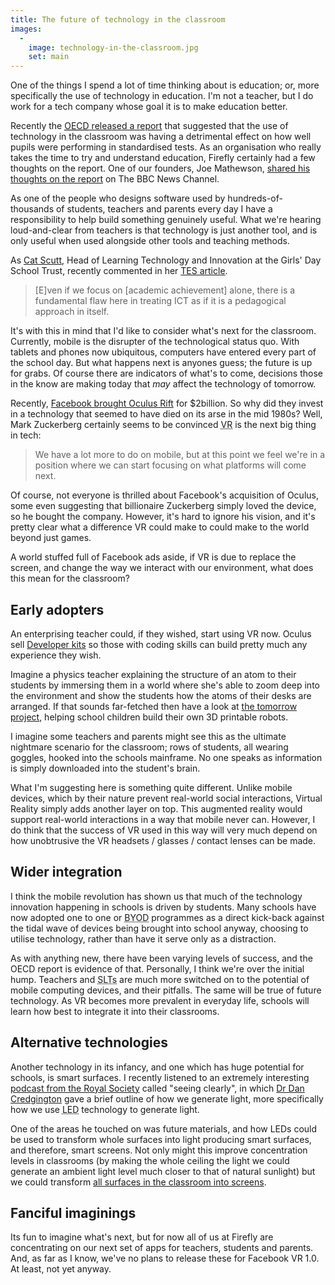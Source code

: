 ```yaml
---
title: The future of technology in the classroom
images:
  -
    image: technology-in-the-classroom.jpg
    set: main
---
```

One of the things I spend a lot of time thinking about is education; or, more specifically the use of technology in education. I'm not a teacher, but I do work for a tech company whose goal it is to make education better.

Recently the [<abbr title=" Organisation for Economic Co-operation and Development">OECD</abbr> released a report](https://www.tes.com/news/school-news/breaking-news/frequent-use-school-computers-impairs-learning-finds-international) that suggested that the use of technology in the classroom was having a detrimental effect on how well pupils were performing in standardised tests. As an organisation who really takes the time to try and understand education, Firefly certainly had a few thoughts on the report. One of our founders, Joe Mathewson, [shared his thoughts on the report](http://fireflylearning.com/blog/is-technology-good-or-bad-for-schools) on The BBC News Channel. 

As one of the people who designs software  used by hundreds-of-thousands of students, teachers and parents every day I have a responsibility to help build something genuinely useful. What we're hearing loud-and-clear from teachers is that technology is just another tool, and is only useful when used alongside other tools and teaching methods. 

As [Cat Scutt](https://twitter.com/CatScutt), Head of Learning Technology and Innovation at the Girls' Day School Trust, recently commented in her [TES article](https://www.tes.com/news/school-news/breaking-views/yin-and-yang-using-mobile-technology-classroom).

> [E]ven if we focus on [academic achievement] alone, there is a fundamental flaw here in treating ICT as if it is a pedagogical approach in itself.

It's with this in mind that I'd like to consider what's next for the classroom. Currently, mobile is the disrupter of the technological status quo. With tablets and phones now ubiquitous, computers have entered every part of the school day. But what happens next is anyones guess; the future is up for grabs. Of course there are indicators of what's to come, decisions those in the know are making today that _may_ affect the technology of tomorrow.

Recently, [Facebook brought Oculus Rift](https://www.facebook.com/zuck/posts/10101319050523971) for $2billion. So why did they invest in a technology that seemed to have died on its arse in the mid 1980s? Well, Mark Zuckerberg certainly seems to be convinced <abbr title="Virtual Reality">VR</abbr> is the next big thing in tech:

> We have a lot more to do on mobile, but at this point we feel we're in a position where we can start focusing on what platforms will come next.

Of course, not everyone is thrilled about Facebook's acquisition of Oculus, some even suggesting that billionaire Zuckerberg simply loved the device, so he bought the company. However, it's hard to ignore his vision, and it's pretty clear what a difference VR could make to could make to the world beyond just games.

A world stuffed full of Facebook ads aside, if VR is due to replace the screen, and change the way we interact with our environment, what does this mean for the classroom?

## Early adopters

An enterprising teacher could, if they wished, start using VR now. Oculus sell [Developer kits](https://www.oculus.com/en-us/dk2/) so those with coding skills can build pretty much any experience they wish.

Imagine a physics teacher explaining the structure of an atom to their students by immersing them in a world where she's able to zoom deep into the environment and show the students how the atoms of their desks are arranged. If that sounds far-fetched then have a look at [the tomorrow project](http://tomorrow-projects.com/classroom/), helping school children build their own 3D printable robots.

I imagine some teachers and parents might see this as the ultimate nightmare scenario for the classroom; rows of students, all wearing goggles, hooked into the schools mainframe. No one speaks as information is simply downloaded into the student's brain.

What I'm suggesting here is something quite different. Unlike mobile devices, which by their nature prevent real-world social interactions, Virtual Reality simply adds another layer on top. This augmented reality would support real-world interactions in a way that mobile never can. However, I do think that the success of VR used in this way will very much depend on how unobtrusive the VR headsets / glasses / contact lenses can be made.

## Wider integration

I think the mobile revolution has shown us that much of the technology innovation happening in schools is driven by students. Many schools have now adopted one to one or <abbr title="Bring Your Own Device">BYOD</abbr> programmes as a direct kick-back against the tidal wave of devices being brought into school anyway, choosing to utilise technology, rather than have it serve only as a distraction.

As with anything new, there have been varying levels of success, and the OECD report is evidence of that. Personally, I think we're over the initial hump. Teachers and <abbr title="Senior Leadership Teams">SLTs</abbr> are much more switched on to the potential of mobile computing devices, and their pitfalls. The same will be true of future technology. As VR becomes more prevalent in everyday life, schools will learn how best to integrate it into their classrooms.

## Alternative technologies

Another technology in its infancy, and one which has huge potential for schools, is smart surfaces. I recently listened to an extremely interesting [podcast from the Royal Society](https://royalsociety.org/stay-in-touch/rss/) called "seeing clearly", in which [Dr Dan Credgington](http://www.phy.cam.ac.uk/directory/dr-dan-credgington) gave a brief outline of how we generate light, more specifically how we use <abbr title="Light Emitting Diode">LED</abbr> technology to generate light.

One of the areas he touched on was future materials, and how LEDs could be used to transform whole surfaces into light producing smart surfaces, and therefore, smart screens. Not only might this improve concentration levels in classrooms (by making the whole ceiling the light we could generate an ambient light level much closer to that of natural sunlight) but we could transform [all surfaces in the classroom into screens](https://en.wikipedia.org/wiki/Holodeck). 

## Fanciful imaginings

Its fun to imagine what's next, but for now all of us at Firefly are concentrating on our next set of apps for teachers, students and parents. And, as far as I know, we've no plans to release these for Facebook VR 1.0. At least, not yet anyway.
